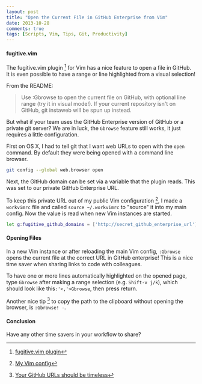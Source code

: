 ```yaml
---
layout: post
title: "Open the Current File in GitHub Enterprise from Vim"
date: 2013-10-28
comments: true
tags: [Scripts, Vim, Tips, Git, Productivity]
---
```


#### fugitive.vim

The fugitive.vim plugin [^plugin] for Vim has a nice feature to open a file in GitHub. It is even possible to have a range or line highlighted from a visual selection!

From the README:

> Use :Gbrowse to open the current file on GitHub, with optional line range (try it in visual mode!). If your current repository isn't on GitHub, git instaweb will be spun up instead.

But what if your team uses the GitHub Enterprise version of GitHub or a private git server? We are in luck, the `Gbrowse` feature still works, it just requires a little configuration.

First on OS X, I had to tell git that I want web URLs to open with the `open` command. By default they were being opened with a command line browser.

``` bash
git config --global web.browser open
```

Next, the GitHub domain can be set via a variable that the plugin reads. This was set to our private GitHub Enterprise URL. 

To keep this private URL out of my public Vim configuration [^vim_config], I made a `workvimrc` file and called `source ~/.workvimrc` to "source" it into my main config. Now the value is read when new Vim instances are started.

``` bash
let g:fugitive_github_domains = ['http://secret_github_enterprise_url']
```

#### Opening Files

In a new Vim instance or after reloading the main Vim config, `:Gbrowse` opens the current file at the correct URL in GitHub enterprise! This is a nice time saver when sharing links to code with colleagues. 

To have one or more lines automatically highlighted on the opened page, type `Gbrowse` after making a range selection (e.g. `Shift-v j/k`), which should look like this`:'<,'>Gbrowse`, then press return.

Another nice tip [^tip] to copy the path to the clipboard without opening the browser, is `:Gbrowse! -`.

#### Conclusion

Have any other time savers in your workflow to share?

[^plugin]: [fugitive.vim plugin](https://github.com/tpope/vim-fugitive)
[^vim_config]: [My Vim config](https://github.com/andyatkinson/dotfiles)
[^tip]: [Your GitHub URLs should be timeless](https://coderwall.com/p/j-dlsq)
